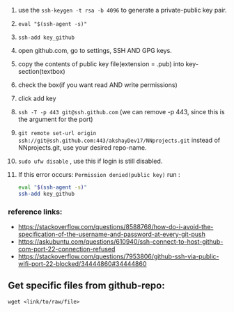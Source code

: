 1. use the `ssh-keygen -t rsa -b 4096` to generate a private-public key pair.

2. `eval "$(ssh-agent -s)"`

3. `ssh-add key_github`

4. open github.com, go to settings, SSH AND GPG keys.

5. copy the contents of public key file(extension = .pub) into key-section(textbox)

6. check the box(if you want read AND write permissions)

7. click add key

8. `ssh -T -p 443 git@ssh.github.com` (we can remove -p 443, since this is the argument for the port)

9. `git remote set-url origin ssh://git@ssh.github.com:443/akshayDev17/NNprojects.git`
   instead of NNprojects.git, use your desired repo-name.
   
10. `sudo ufw disable` , use this if login is still disabled.

11. If this error occurs:
    `Permission denied(public key)`
    run : 

    ```bash
    eval "$(ssh-agent -s)"
    ssh-add key_github
    ```

    



### reference links:

* https://stackoverflow.com/questions/8588768/how-do-i-avoid-the-specification-of-the-username-and-password-at-every-git-push
* https://askubuntu.com/questions/610940/ssh-connect-to-host-github-com-port-22-connection-refused
* https://stackoverflow.com/questions/7953806/github-ssh-via-public-wifi-port-22-blocked/34444860#34444860



## Get specific files from github-repo:

`wget <link/to/raw/file>` 